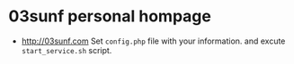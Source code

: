 # 03sunf personal hompage
* http://03sunf.com
Set `config.php` file with your information. and excute `start_service.sh` script.
